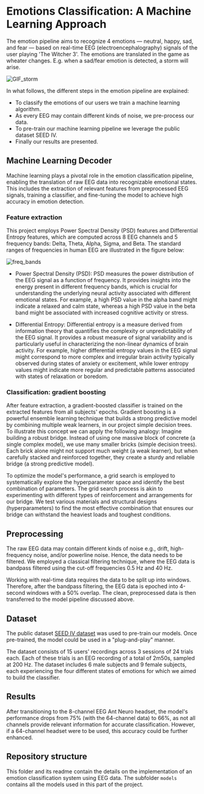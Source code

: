 # Emotions Classification: A Machine Learning Approach

The emotion pipeline aims to recognize 4 emotions — neutral, happy, sad, and fear — based on real-time EEG (electroencephalography) signals of the user playing 'The Witcher 3'. The emotions are translated in the game as wheater changes. E.g. when a sad/fear emotion is detected, a storm will arise.

![GIF_storm](https://github.com/NeuroTech-Leuven/TheMindWitcher/assets/141845184/1e4cb4d7-b21d-40fd-9eef-b0644b83a800)


In what follows, the different steps in the emotion pipeline are explained:
- To classify the emotions of our users we train a machine learning algorithm.
- As every EEG may contain different kinds of noise, we pre-process our data.
- To pre-train our machine learning pipeline we leverage the public dataset SEED IV.
- Finally our results are presented.

## Machine Learning Decoder
Machine learning plays a pivotal role in the emotion classification pipeline, enabling the translation of raw EEG data into recognizable emotional states. This includes the extraction of relevant features from preprocessed EEG signals, training a classifier, and fine-tuning the model to achieve high accuracy in emotion detection.

### Feature extraction
This project employs Power Spectral Density (PSD) features and Differential Entropy features, which are computed across 8 EEG channels and 5 frequency bands: Delta, Theta, Alpha, Sigma, and Beta. The standard ranges of frequencies in human EEG are illustrated in the figure below:

![freq_bands](https://github.com/NeuroTech-Leuven/TheMindWitcher/assets/141845184/a5f40ec9-08b3-42b1-9dd8-5e2a8b5ee64d)

- Power Spectral Density (PSD): 
  PSD measures the power distribution of the EEG signal as a function of frequency. It provides insights into the energy present in different frequency bands, which is         crucial for understanding the underlying neural activity associated with different emotional states. For example, a high PSD value in the alpha band might                    indicate a relaxed and calm state, whereas a high PSD value in the beta band might be associated with increased cognitive activity or stress.

- Differential Entropy: 
  Differential entropy is a measure derived from information theory that quantifies the complexity or unpredictability of the EEG signal. It provides a robust measure of       signal variability and is particularly useful in characterizing the non-linear dynamics of brain activity. For example, higher differential entropy values in the EEG         signal might correspond to more complex and irregular brain activity typically observed during states of anxiety or excitement, while lower entropy values might indicate     more regular and predictable patterns associated with states of relaxation or boredom.

### Classification: gradient boosting
After feature extraction, a gradient-boosted classifier is trained on the extracted features from all subjects' epochs. Gradient boosting is a powerful ensemble learning technique that builds a strong predictive model by combining multiple weak learners, in our project simple decision trees. To illustrate this concept we can apply the following analogy: Imagine building a robust bridge. Instead of using one massive block of concrete (a single complex model), we use many smaller bricks (simple decision trees). Each brick alone might not support much weight (a weak learner), but when carefully stacked and reinforced together, they create a sturdy and reliable bridge (a strong predictive model). 

To optimize the model's performance, a grid search is employed to systematically explore the hyperparameter space and identify the best combination of parameters.
The grid search process is akin to experimenting with different types of reinforcement and arrangements for our bridge. We test various materials and structural designs (hyperparameters) to find the most effective combination that ensures our bridge can withstand the heaviest loads and toughest conditions.


## Preprocessing

The raw EEG data may contain different kinds of noise e.g., drift, high-frequency noise, and/or powerline noise. Hence, the data needs to be filtered. We employed a classical filtering technique, where the EEG data is bandpass filtered using the cut-off frequencies 0.5 Hz and 40 Hz. 

Working with real-time data requires the data to be split up into windows. Therefore, after the bandpass filtering, the EEG data is epoched into 4-second windows with a 50% overlap. The clean, preprocessed data is then transferred to the model pipeline discussed above.

## Dataset

The public dataset [SEED IV dataset](https://bcmi.sjtu.edu.cn/home/seed/seed-iv.html) was used to pre-train our models. Once pre-trained, the model could be used in a "plug-and-play" manner. 

The dataset consists of 15 users' recordings across 3 sessions of 24 trials each. Each of these trials is an EEG recording of a total of 2m50s, sampled at 200 Hz. The dataset includes 6 male subjects and 9 female subjects, each experiencing the four different states of emotions for which we aimed to build the classifier.

## Results 
After transitioning to the 8-channel EEG Ant Neuro headset, the model's performance drops from 75% (with the 64-channel data) to 66%, as not all channels provide relevant information for accurate classification.  However, if a 64-channel headset were to be used, this accuracy could be further enhanced.

## Repository structure
This folder and its readme  contain the details on the implementation of an emotion classification system using EEG data. The subfolder `models` contains all the models used in this part of the project.



